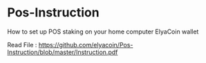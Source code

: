 # Pos-Instruction
How to set up POS staking on your home computer ElyaCoin wallet

Read File : https://github.com/elyacoin/Pos-Instruction/blob/master/Instruction.pdf

